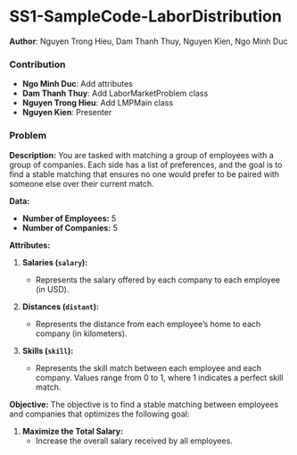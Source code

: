 # SS1-SampleCode-LaborDistribution
**Author**: Nguyen Trong Hieu, Dam Thanh Thuy, Nguyen Kien, Ngo Minh Duc
### Contribution ###
- **Ngo Minh Duc**:       Add attributes
- **Dam Thanh Thuy**:     Add LaborMarketProblem class
- **Nguyen Trong Hieu**:  Add LMPMain class
- **Nguyen Kien**:        Presenter
### Problem ###

**Description:**
You are tasked with matching a group of employees with a group of companies. Each side has a list of preferences, and the goal is to find a stable matching that ensures no one would prefer to be paired with someone else over their current match.

**Data:**
- **Number of Employees:** 5
- **Number of Companies:** 5

**Attributes:**

1. **Salaries (`salary`):**
   - Represents the salary offered by each company to each employee (in USD).

2. **Distances (`distant`):**
   - Represents the distance from each employee’s home to each company (in kilometers).

3. **Skills (`skill`):**
   - Represents the skill match between each employee and each company. Values range from 0 to 1, where 1 indicates a perfect skill match.

**Objective:**
The objective is to find a stable matching between employees and companies that optimizes the following goal:

1. **Maximize the Total Salary:**
   - Increase the overall salary received by all employees.